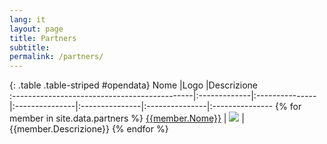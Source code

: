 ```yaml
---
lang: it
layout: page
title: Partners
subtitle: 
permalink: /partners/
---
```



{: .table .table-striped #opendata}
Nome            |Logo            |Descrizione           
:---------------------------------------------|:-------------|:---------------|:---------------|:---------------|:---------------|:---------------
{% for member in site.data.partners %} [{{member.Nome}}]({{member.Link}}) | ![]({{member.Logo}}) | {{member.Descrizione}}
{% endfor %}


<style>
table th:first-of-type {
    width: 10%;
}
table th:nth-of-type(2) {
    width: 10%;
}
table th:nth-of-type(3) {
    width: 50%;
}
table th:nth-of-type(4) {
    width: 30%;
}
</style>

